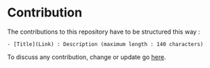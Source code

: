# Contribution

The contributions to this repository have to be structured this way :

    - [Title](Link) : Description (maximum length : 140 characters)

To discuss any contribution, change or update go [here](https://hackathonhut.slack.com/messages/C7W59NBLJ/).
